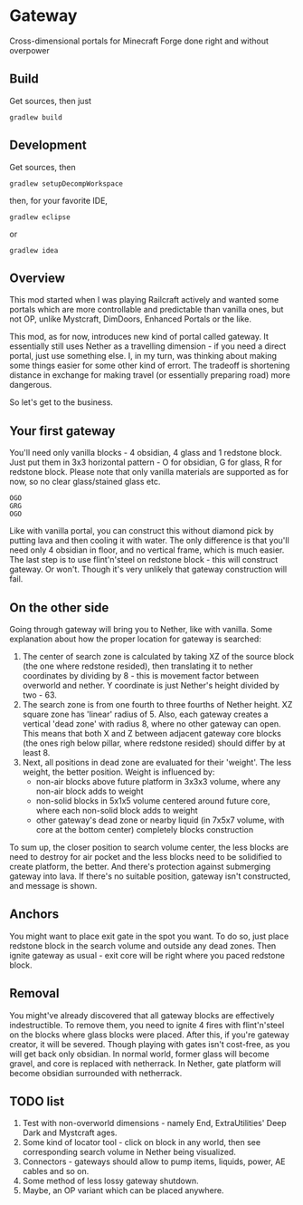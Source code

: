Gateway
=======

Cross-dimensional portals for Minecraft Forge done right and without overpower

## Build

Get sources, then just

    gradlew build

## Development

Get sources, then

    gradlew setupDecompWorkspace

then, for your favorite IDE,

    gradlew eclipse

or

    gradlew idea

## Overview

This mod started when I was playing Railcraft actively and wanted some portals which are more controllable and predictable than vanilla ones, but not OP, unlike Mystcraft, DimDoors, Enhanced Portals or the like.

This mod, as for now, introduces new kind of portal called gateway. It essentially still uses Nether as a travelling dimension - if you need a direct portal, just use something else. I, in my turn, was thinking about making some things easier for some other kind of errort.
The tradeoff is shortening distance in exchange for making travel (or essentially preparing road) more dangerous.

So let's get to the business.

## Your first gateway

You'll need only vanilla blocks - 4 obsidian, 4 glass and 1 redstone block.
Just put them in 3x3 horizontal pattern - O for obsidian, G for glass, R for redstone block. Please note that only vanilla materials are supported as for now, so no clear glass/stained glass etc.
```
OGO
GRG
OGO
```

Like with vanilla portal, you can construct this without diamond pick by putting lava and then cooling it with water. The only difference is that you'll need only 4 obsidian in floor, and no vertical frame, which is much easier.
The last step is to use flint'n'steel on redstone block - this will construct gateway. Or won't. Though it's very unlikely that gateway construction will fail.

## On the other side

Going through gateway will bring you to Nether, like with vanilla.
Some explanation about how the proper location for gateway is searched:

1. The center of search zone is calculated by taking XZ of the source block (the one where redstone resided), then translating it to nether coordinates by dividing by 8 - this is movement factor between overworld and nether. Y coordinate is just Nether's height divided by two - 63.
2. The search zone is from one fourth to three fourths of Nether height. XZ square zone has 'linear' radius of 5. Also, each gateway creates a vertical 'dead zone' with radius 8, where no other gateway can open. This means that both X and Z between adjacent gateway core blocks (the ones righ below pillar, where redstone resided) should differ by at least 8.
3. Next, all positions in dead zone are evaluated for their 'weight'. The less weight, the better position. Weight is influenced by:
    * non-air blocks above future platform in 3x3x3 volume, where any non-air block adds to weight
    * non-solid blocks in 5x1x5 volume centered around future core, where each non-solid block adds to weight
    * other gateway's dead zone or nearby liquid (in 7x5x7 volume, with core at the bottom center) completely blocks construction

To sum up, the closer position to search volume center, the less blocks are need to destroy for air pocket and the less blocks need to be solidified to create platform, the better. And there's protection against submerging gateway into lava.
If there's no suitable position, gateway isn't constructed, and message is shown.

## Anchors

You might want to place exit gate in the spot you want. To do so, just place redstone block in the search volume and outside any dead zones. Then ignite gateway as usual - exit core will be right where you paced redstone block.

## Removal

You might've already discovered that all gateway blocks are effectively indestructible. To remove them, you need to ignite 4 fires with flint'n'steel on the blocks where glass blocks were placed. After this, if you're gateway creator, it will be severed.
Though playing with gates isn't cost-free, as you will get back only obsidian. In normal world, former glass will become gravel, and core is replaced with netherrack. In Nether, gate platform will become obsidian surrounded with netherrack.

## TODO list

1. Test with non-overworld dimensions - namely End, ExtraUtilities' Deep Dark and Mystcraft ages.
2. Some kind of locator tool - click on block in any world, then see corresponding search volume in Nether being visualized.
3. Connectors - gateways should allow to pump items, liquids, power, AE cables and so on.
4. Some method of less lossy gateway shutdown.
5. Maybe, an OP variant which can be placed anywhere.
